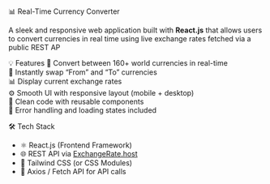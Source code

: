📊 Real-Time Currency Converter

A sleek and responsive web application built with **React.js** that allows users to convert currencies in real time using live exchange rates fetched via a public REST AP

💡 Features
💱 Convert between 160+ world currencies in real-time  
🔄 Instantly swap “From” and “To” currencies  
📊 Display current exchange rates  
⚙️ Smooth UI with responsive layout (mobile + desktop)  
🧾 Clean code with reusable components  
🚨 Error handling and loading states included

🛠️ Tech Stack
- ⚛️ React.js (Frontend Framework)  
- 🌐 REST API via [ExchangeRate.host](https://exchangerate.host)  
- 💅 Tailwind CSS (or CSS Modules)  
- 🔁 Axios / Fetch API for API calls  

